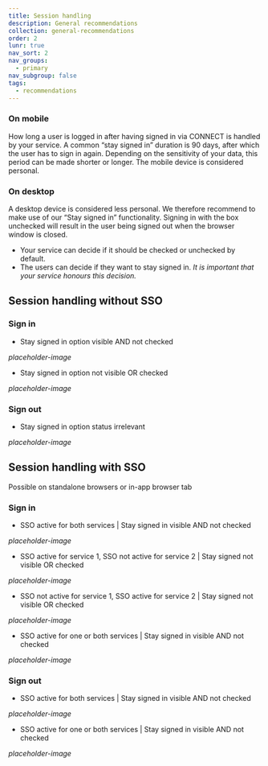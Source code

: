 ```yaml
---
title: Session handling
description: General recommendations
collection: general-recommendations
order: 2
lunr: true
nav_sort: 2
nav_groups:
  - primary
nav_subgroup: false
tags:
  - recommendations
---
```

### On mobile

How long a user is logged in after having signed in via CONNECT is handled by your service. A common “stay signed in” duration is 90 days, after which the user has to sign in again. Depending on the sensitivity of your data, this period can be made shorter or longer. The mobile device is considered personal.

### On desktop

A desktop device is considered less personal. We therefore recommend to make use of our “Stay signed in” functionality. Signing in with the box unchecked will result in the user being signed out when the browser window is closed.
-   Your service can decide if it should be checked or unchecked by default.
-   The users can decide if they want to stay signed in.
*It is important that your service honours this decision.*

## Session handling without SSO

### Sign in

-   Stay signed in option visible AND not checked

*placeholder-image*

-   Stay signed in option not visible OR checked

*placeholder-image*

### Sign out

-   Stay signed in option status irrelevant

*placeholder-image*


## Session handling with SSO

Possible on standalone browsers or in-app browser tab

### Sign in

-   SSO active for both services | Stay signed in visible AND not checked

*placeholder-image*

-   SSO active for service 1, SSO not active for service 2 | Stay signed not visible OR checked

*placeholder-image*

-   SSO not active for service 1, SSO active for service 2 | Stay signed not visible OR checked

*placeholder-image*

-   SSO active for one or both services | Stay signed in visible AND not checked

*placeholder-image*


### Sign out

-   SSO active for both services | Stay signed in visible AND not checked

*placeholder-image*

-   SSO active for one or both services | Stay signed in visible AND not checked

*placeholder-image*
